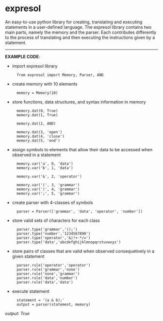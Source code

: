 # expresol

An easy-to-use python library for creating, translating and executing statements in a user-defined language. The expresol library contains two main parts, namely the memory and the parser. Each contributes differently to the process of translating and then executing the instructions given by a statement.

---

__EXAMPLE CODE__:

- import expresol library
        
        from expresol import Memory, Parser, AND

- create memory with 10 elements

        memory = Memory(10)

- store functions, data structures, and syntax information in memory  

        memory.dat(0, True)
        memory.dat(1, True)
        
        memory.dat(2, AND)

        memory.dat(3, 'open')
        memory.dat(4, 'close')
        memory.dat(5, 'end')

- assign symbols to elements that allow their data to be accessed when observed in a statement 

        memory.var('a', 0, 'data')
        memory.var('b', 1, 'data')
        
        memory.var('&', 2, 'operator')
 
        memory.var('(', 3, 'grammar')
        memory.var(')', 4, 'grammar')
        memory.var(';', 5, 'grammar')

- create parser with 4-classes of symbols

        parser = Parser(['grammar', 'data', 'operator', 'number'])

- store valid sets of characters for each class

        parser.type('grammar','();')
        parser.type('number','1234567890')
        parser.type('operator','&|!+-*/=')
        parser.type('data','abcdefghijklmnopqrstuvwxyz')

- store pairs of classes that are valid when observed consequetively in a given statement

        parser.rule('operator','operator')
        parser.rule('grammar','none')
        parser.rule('none','grammar')
        parser.rule('data','number')
        parser.rule('data','data')

- execute statement

        statement = '(a & b);'
        output = parser(statement, memory)
        
*output: True*
